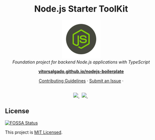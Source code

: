 <h1 align="center">Node.js Starter ToolKit</h1>

<p align="center">
    <img src="docs/assets/logo.png" alt="Logo" />
    <br/>
    <i>Foundation project for backend Node.js applications with TypeScript</i>
</p>

<p align="center">
  <a href="https://vitorsalgado.github.io/nodejs-boilerplate/"><strong>vitorsalgado.github.io/nodejs-boilerplate</strong></a>
  <br>
</p>

<p align="center">
  <a href="CONTRIBUTING.md">Contributing Guidelines</a>
  ·
  <a href="https://github.com/vitorsalgado/nodejs-boilerplate/issues">Submit an Issue</a>
  ·
  <br>
  <br>
</p>

<p align="center">
  <a href="https://github.com/vitorsalgado/nodejs-boilerplate/actions/workflows/ci.yml">
    <img src="https://github.com/vitorsalgado/nodejs-boilerplate/actions/workflows/ci.yml/badge.svg">
  </a>&nbsp
  <a href="https://codecov.io/gh/vitorsalgado/nodejs-boilerplate">
    <img src="https://codecov.io/gh/vitorsalgado/nodejs-boilerplate/branch/master/graph/badge.svg?token=2Z4IBUTP6P"/>
  </a>&nbsp
</p>

## License

[![FOSSA Status](https://app.fossa.com/api/projects/git%2Bgithub.com%2Fvitorsalgado%2Fnodejs-boilerplate.svg?type=shield)](https://app.fossa.com/projects/git%2Bgithub.com%2Fvitorsalgado%2Fnodejs-boilerplate?ref=badge_shield)

This project is [MIT Licensed](LICENSE).
